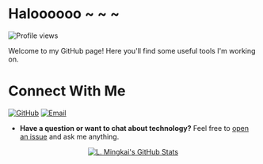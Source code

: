 # Haloooooo ~ ~ ~
![Profile views](https://komarev.com/ghpvc/?username=LamarckLab&color=brightgreen)


Welcome to my GitHub page! Here you'll find some useful tools I'm working on.

# Connect With Me
[![GitHub](https://img.shields.io/badge/GitHub-LamarckLab-black?style=flat-square&logo=github)](https://github.com/LamarckLab)
[![Email](https://img.shields.io/badge/Email-lamarckLab@163.com-red?style=flat-square&logo=gmail)](mailto:lamarckLab@163.com)

- **Have a question or want to chat about technology?** Feel free to [open an issue](https://github.com/LamarckLab/LamarckLab/issues) and ask me anything.

<div align="center">
  <a href="https://github.com/LamarckLab">
    <img src="https://github-readme-stats.vercel.app/api?username=LamarckLab&show_icons=true&theme=dark&bg_color=000&title_color=fff&text_color=fff" alt="L. Mingkai's GitHub Stats">
  </a>
</div>
